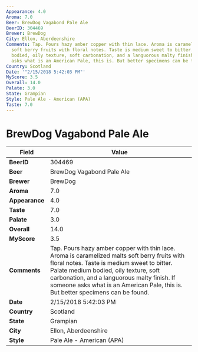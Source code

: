 ```yaml
---
Appearance: 4.0
Aroma: 7.0
Beer: BrewDog Vagabond Pale Ale
BeerID: 304469
Brewer: BrewDog
City: Ellon, Aberdeenshire
Comments: Tap. Pours hazy amber copper with thin lace. Aroma is caramelized malts
  soft berry fruits with floral notes. Taste is medium sweet to bitter. Palate medium
  bodied, oily texture, soft carbonation, and a languorous malty finish. If someone
  asks what is an American Pale, this is. But better specimens can be found.
Country: Scotland
Date: '"2/15/2018 5:42:03 PM"'
MyScore: 3.5
Overall: 14.0
Palate: 3.0
State: Grampian
Style: Pale Ale - American (APA)
Taste: 7.0
---
```


# BrewDog Vagabond Pale Ale

| Field         | Value |
|---------------|-------|
| **BeerID** | 304469 |
| **Beer** | BrewDog Vagabond Pale Ale |
| **Brewer** | BrewDog |
| **Aroma** | 7.0 |
| **Appearance** | 4.0 |
| **Taste** | 7.0 |
| **Palate** | 3.0 |
| **Overall** | 14.0 |
| **MyScore** | 3.5 |
| **Comments** | Tap. Pours hazy amber copper with thin lace. Aroma is caramelized malts soft berry fruits with floral notes. Taste is medium sweet to bitter. Palate medium bodied, oily texture, soft carbonation, and a languorous malty finish. If someone asks what is an American Pale, this is. But better specimens can be found. |
| **Date** | 2/15/2018 5:42:03 PM |
| **Country** | Scotland |
| **State** | Grampian |
| **City** | Ellon, Aberdeenshire |
| **Style** | Pale Ale - American (APA) |
